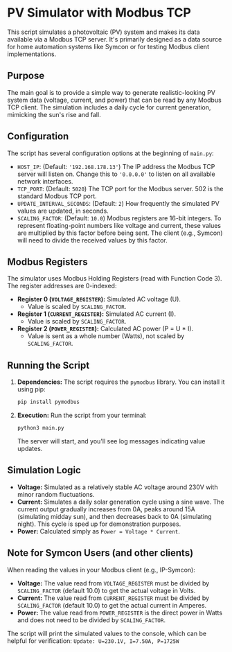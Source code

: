 # PV Simulator with Modbus TCP

This script simulates a photovoltaic (PV) system and makes its data available via a Modbus TCP server. It's primarily designed as a data source for home automation systems like Symcon or for testing Modbus client implementations.

## Purpose

The main goal is to provide a simple way to generate realistic-looking PV system data (voltage, current, and power) that can be read by any Modbus TCP client. The simulation includes a daily cycle for current generation, mimicking the sun's rise and fall.

## Configuration

The script has several configuration options at the beginning of `main.py`:

*   `HOST_IP`: (Default: `'192.168.178.13'`) The IP address the Modbus TCP server will listen on. Change this to `'0.0.0.0'` to listen on all available network interfaces.
*   `TCP_PORT`: (Default: `5020`) The TCP port for the Modbus server. 502 is the standard Modbus TCP port.
*   `UPDATE_INTERVAL_SECONDS`: (Default: `2`) How frequently the simulated PV values are updated, in seconds.
*   `SCALING_FACTOR`: (Default: `10.0`) Modbus registers are 16-bit integers. To represent floating-point numbers like voltage and current, these values are multiplied by this factor before being sent. The client (e.g., Symcon) will need to divide the received values by this factor.

## Modbus Registers

The simulator uses Modbus Holding Registers (read with Function Code 3). The register addresses are 0-indexed:

*   **Register 0 (`VOLTAGE_REGISTER`):** Simulated AC voltage (U).
    *   Value is scaled by `SCALING_FACTOR`.
*   **Register 1 (`CURRENT_REGISTER`):** Simulated AC current (I).
    *   Value is scaled by `SCALING_FACTOR`.
*   **Register 2 (`POWER_REGISTER`):** Calculated AC power (P = U * I).
    *   Value is sent as a whole number (Watts), not scaled by `SCALING_FACTOR`.

## Running the Script

1.  **Dependencies:**
    The script requires the `pymodbus` library. You can install it using pip:
    ```bash
    pip install pymodbus
    ```

2.  **Execution:**
    Run the script from your terminal:
    ```bash
    python3 main.py
    ```
    The server will start, and you'll see log messages indicating value updates.

## Simulation Logic

*   **Voltage:** Simulated as a relatively stable AC voltage around 230V with minor random fluctuations.
*   **Current:** Simulates a daily solar generation cycle using a sine wave. The current output gradually increases from 0A, peaks around 15A (simulating midday sun), and then decreases back to 0A (simulating night). This cycle is sped up for demonstration purposes.
*   **Power:** Calculated simply as `Power = Voltage * Current`.

## Note for Symcon Users (and other clients)

When reading the values in your Modbus client (e.g., IP-Symcon):

*   **Voltage:** The value read from `VOLTAGE_REGISTER` must be divided by `SCALING_FACTOR` (default 10.0) to get the actual voltage in Volts.
*   **Current:** The value read from `CURRENT_REGISTER` must be divided by `SCALING_FACTOR` (default 10.0) to get the actual current in Amperes.
*   **Power:** The value read from `POWER_REGISTER` is the direct power in Watts and does not need to be divided by `SCALING_FACTOR`.

The script will print the simulated values to the console, which can be helpful for verification:
`Update: U=230.1V, I=7.50A, P=1725W`
